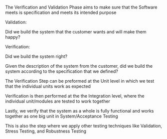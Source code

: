 The Verification and Validation Phase aims to make sure that the Software meets is specification and meets its intended purpose



Validation:


Did we build the system that the customer wants and will make them happy?



Verification:


Did we build the system right?

Given the description of the system from the customer, did we build the system according to the specification that we defined?


The Verification Step can be preformed at the Unit level in which we test that the individual units work as expected


Verification is then performed at the the Integration level, where the individual unit/modules are tested to work together


Lastly, we verify that the system as a whole is fully functional and works together as one big unit in System/Acceptance Testing

This is also the step where we apply other testing techniques like Validation, Stress Testing, and Robustness Testing